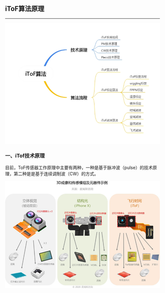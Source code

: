 ## iToF算法原理

------

![iToF算法](https://raw.githubusercontent.com/weipeng-jiao/MyImages/master/img/iToF%E7%AE%97%E6%B3%95.jpeg)

### 一、iTof技术原理
目前，ToF传感器工作原理中主要有两种，一种是基于脉冲波（pulse）的技术原理，第二种是是基于连续调制波（CW）的方式。

![15-36-10-18-81555](https://raw.githubusercontent.com/weipeng-jiao/MyImages/master/img/15-36-10-18-81555.jpg)
